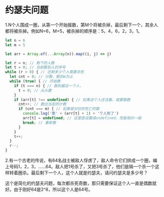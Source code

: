 # 约瑟夫问题

1.N个人围成一圈，从第一个开始报数，第M个将被杀掉，最后剩下一个，其余人都将被杀掉。例如N=6，M=5，被杀掉的顺序是：5，4，6，2，3，1。

```js
let n = 6
let m = 5

let arr = Array.of(...Array(n)).map((i, j) => j)

let r = n; // 剩下的人数
let t = 0; // 当前数到人的序号
while (r > 0) { // 还剩多少个人需要杀死
  let cnt = 0; // 计数，数到m为止
  while (true) { // 开始数
    if (t === n) { // 数到最后一个人，
      t = 0; // 从头数
    }
    if (arr[t] !== undefined) { // 如果这个人还活着，就要数数
      cnt++; // 数出当前的计数
      if (cnt === m) { // 如果是对应的死亡的数
        console.log('第' + (arr[t] + 1) + '个人死了')
        arr[t] = undefined; // 这里是设置成undefined，性能相对一般
        break; // 重新数
      }
    }
    t++;
  }
  r--;
}

```

2.有一个古老的传说，有64名战士被敌人俘虏了，敌人命令它们排成一个圈，编上号码1，2，3，……64。敌人把1号杀了，又把3号杀了，他们是隔一个杀一个这样转着圈杀。最后剩下一个人，这个人就是约瑟夫，请问约瑟夫是多少号？

这个是简化的约瑟夫问题，每次都杀死奇数，那只需要保证这个人一直是偶数就好。由于刚好64是2^8，所以这个人是64号。
